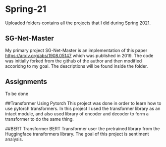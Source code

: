 # Spring-21

Uploaded folders contains all the projects that I did during Spring 2021.

## SG-Net-Master
My primary project SG-Net-Master is an implementation of this paper https://arxiv.org/abs/1908.05147 which was published in 2019.
The code was initially forked from the github of the author and then modified accoridng to my goal. The descriptions will be found inside the folder.

## Assignments
To be done

##Transformer Using Pytorch
This project was done in order to learn how to use pytorch transformers. In this project I used the transformer library as an intact module, and also used 
library of encoder and decoder to form a transformer to do the same thing.


##BERT Transformer
BERT Transformer user the pretrained library from the Huggingface transformers library. The goal of this project is sentiment analysis.

